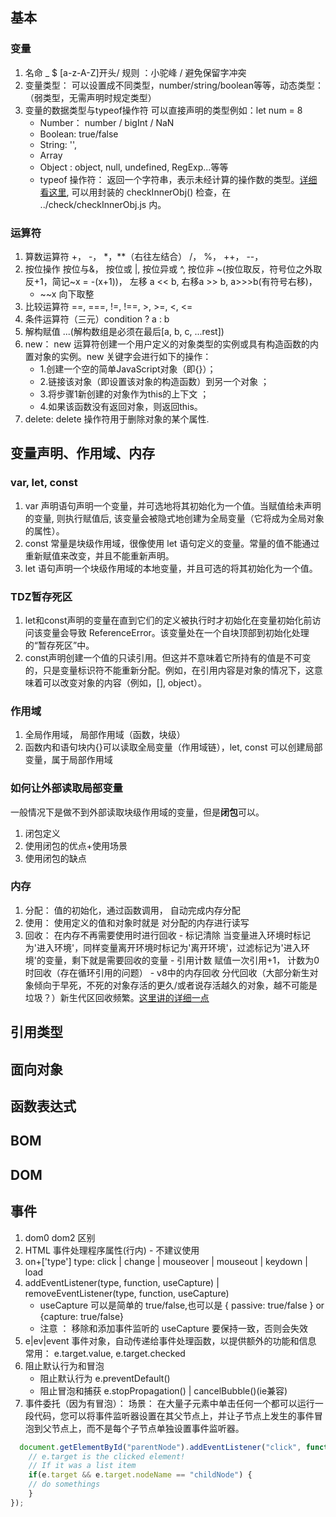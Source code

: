 ## 基本
### 变量
1. 名命 _ $ [a-z-A-Z]开头/ 规则 ：小驼峰 / 避免保留字冲突
2. 变量类型： 可以设置成不同类型，number/string/boolean等等，动态类型：（弱类型，无需声明时规定类型）
3. 变量的数据类型与typeof操作符
   可以直接声明的类型例如：let num = 8
   - Number： number / bigInt / NaN
   - Boolean: true/false
   - String: '',
   - Array
   - Object : object, null, undefined, RegExp...等等
   - typeof 操作符： 返回一个字符串，表示未经计算的操作数的类型。[详细看这里](https://developer.mozilla.org/zh-CN/docs/Web/JavaScript/Reference/Operators/typeof), 可以用封装的 checkInnerObj() 检查，在 ../check/checkInnerObj.js 内。
### 运算符
  1. 算数运算符 +， -， *，**（右往左结合） /， %， ++， --，
  2. 按位操作 按位与&， 按位或 |, 按位异或 ^, 按位非 ~(按位取反，符号位之外取反+1，简记~x = -(x+1))， 左移 a << b, 右移a >> b, a>>>b(有符号右移)， 
     - ~~x 向下取整
  3. 比较运算符 ==, ===, !=, !==, >, >=, <, <=
  4. 条件运算符（三元）condition ? a : b
  5. 解构赋值 ...(解构数组是必须在最后[a, b, c, ...rest])
  6. new：  new 运算符创建一个用户定义的对象类型的实例或具有构造函数的内置对象的实例。new 关键字会进行如下的操作：
     - 1.创建一个空的简单JavaScript对象（即{}）；
     - 2.链接该对象（即设置该对象的构造函数）到另一个对象 ；
     - 3.将步骤1新创建的对象作为this的上下文 ；
     - 4.如果该函数没有返回对象，则返回this。
  7. delete: delete 操作符用于删除对象的某个属性.
## 变量声明、作用域、内存
### var, let, const
  1. var 声明语句声明一个变量，并可选地将其初始化为一个值。当赋值给未声明的变量, 则执行赋值后, 该变量会被隐式地创建为全局变量（它将成为全局对象的属性）。
  2. const 常量是块级作用域，很像使用 let 语句定义的变量。常量的值不能通过重新赋值来改变，并且不能重新声明。
  3. let 语句声明一个块级作用域的本地变量，并且可选的将其初始化为一个值。
### TDZ暂存死区 
  1. let和const声明的变量在直到它们的定义被执行时才初始化在变量初始化前访问该变量会导致 ReferenceError。该变量处在一个自块顶部到初始化处理的“暂存死区”中。
  2. const声明创建一个值的只读引用。但这并不意味着它所持有的值是不可变的，只是变量标识符不能重新分配。例如，在引用内容是对象的情况下，这意味着可以改变对象的内容（例如，[], object）。
### 作用域
  1. 全局作用域， 局部作用域（函数，块级）
  2. 函数内和语句块内{}可以读取全局变量（作用域链），let, const 可以创建局部变量，属于局部作用域
### 如何让外部读取局部变量
  一般情况下是做不到外部读取块级作用域的变量，但是**闭包**可以。
  1. 闭包定义
  2. 使用闭包的优点+使用场景
  3. 使用闭包的缺点
### 内存
  1. 分配： 值的初始化，通过函数调用， 自动完成内存分配
  2. 使用： 使用定义的值和对象时就是 对分配的内存进行读写
  3. 回收： 在内存不再需要使用时进行回收
    - 标记清除  当变量进入环境时标记为'进入环境'，同样变量离开环境时标记为'离开环境'，过滤标记为'进入环境'的变量，剩下就是需要回收的变量
    - 引用计数 赋值一次引用+1， 计数为0时回收（存在循环引用的问题）
    - v8中的内存回收 分代回收（大部分新生对象倾向于早死，不死的对象存活的更久/或者说存活越久的对象，越不可能是垃圾？）新生代区回收频繁。[这里讲的详细一点](https://www.jianshu.com/p/b8ed21e8a4fb)
## 引用类型
## 面向对象
## 函数表达式
## BOM
## DOM
## 事件
1. dom0 dom2 区别
2. HTML 事件处理程序属性(行内) - 不建议使用
3. on+['type']  type: click | change | mouseover | mouseout  | keydown | load
4. addEventListener(type, function, useCapture) | removeEventListener(type, function, useCapture) 
   - useCapture 可以是简单的 true/false,也可以是 { passive: true/false }  or {capture: true/false}
   - 注意 ： 移除和添加事件监听的 useCapture 要保持一致，否则会失效
5. e|ev|event 事件对象，自动传递给事件处理函数，以提供额外的功能和信息 常用： e.target.value, e.target.checked
6. 阻止默认行为和冒泡
   - 阻止默认行为 e.preventDefault()
   - 阻止冒泡和捕获 e.stopPropagation() | cancelBubble()(ie兼容)
7. 事件委托（因为有冒泡）： 场景： 在大量子元素中单击任何一个都可以运行一段代码，您可以将事件监听器设置在其父节点上，并让子节点上发生的事件冒泡到父节点上，而不是每个子节点单独设置事件监听器。
```js
  document.getElementById("parentNode").addEventListener("click", function(e) {
	// e.target is the clicked element!
	// If it was a list item
	if(e.target && e.target.nodeName == "childNode") {
	// do somethings
	}
});
```